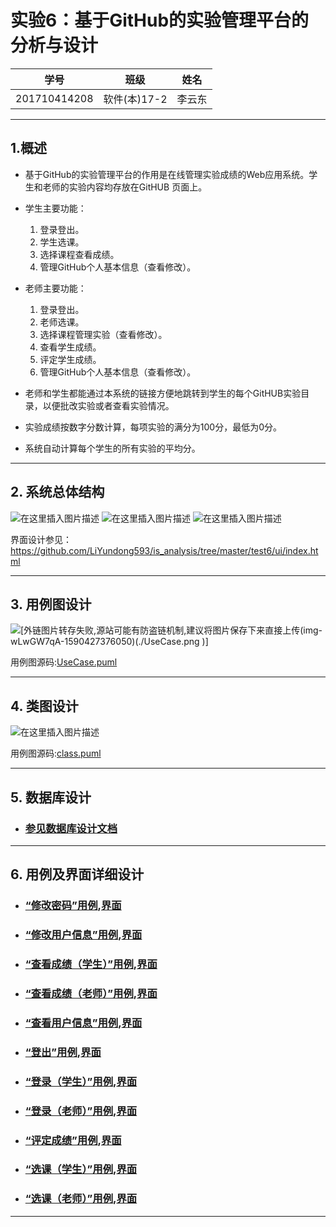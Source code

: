 # 实验6：基于GitHub的实验管理平台的分析与设计
|学号|班级|姓名|
|:-------:|:-------------: | :----------:|
|201710414208|软件(本)17-2|李云东|

***
## 1.概述
- 基于GitHub的实验管理平台的作用是在线管理实验成绩的Web应用系统。学生和老师的实验内容均存放在GitHUB 页面上。
- 学生主要功能：
    1. 登录登出。
    2. 学生选课。
    3. 选择课程查看成绩。
    4. 管理GitHub个人基本信息（查看修改）。


- 老师主要功能：
    1. 登录登出。
    2. 老师选课。
    3. 选择课程管理实验（查看修改）。
    4. 查看学生成绩。
    5. 评定学生成绩。
    6. 管理GitHub个人基本信息（查看修改）。
- 老师和学生都能通过本系统的链接方便地跳转到学生的每个GitHUB实验目录，以便批改实验或者查看实验情况。
- 实验成绩按数字分数计算，每项实验的满分为100分，最低为0分。
- 系统自动计算每个学生的所有实验的平均分。


***

## 2. 系统总体结构
![在这里插入图片描述](https://img-blog.csdnimg.cn/20200526095117289.png?x-oss-process=image/watermark,type_ZmFuZ3poZW5naGVpdGk,shadow_10,text_aHR0cHM6Ly9ibG9nLmNzZG4ubmV0L2x5ZGRhc2h1YWlnZQ==,size_16,color_FFFFFF,t_70)
![在这里插入图片描述](https://img-blog.csdnimg.cn/20200526095133290.png?x-oss-process=image/watermark,type_ZmFuZ3poZW5naGVpdGk,shadow_10,text_aHR0cHM6Ly9ibG9nLmNzZG4ubmV0L2x5ZGRhc2h1YWlnZQ==,size_16,color_FFFFFF,t_70)
![在这里插入图片描述](https://img-blog.csdnimg.cn/20200526095139238.png?x-oss-process=image/watermark,type_ZmFuZ3poZW5naGVpdGk,shadow_10,text_aHR0cHM6Ly9ibG9nLmNzZG4ubmV0L2x5ZGRhc2h1YWlnZQ==,size_16,color_FFFFFF,t_70)

界面设计参见：  https://github.com/LiYundong593/is_analysis/tree/master/test6/ui/index.html
***


## 3. 用例图设计
![\[外链图片转存失败,源站可能有防盗链机制,建议将图片保存下来直接上传(img-wLwGW7qA-1590427376050)(./UseCase.png )\]](https://img-blog.csdnimg.cn/20200526095147349.png?x-oss-process=image/watermark,type_ZmFuZ3poZW5naGVpdGk,shadow_10,text_aHR0cHM6Ly9ibG9nLmNzZG4ubmV0L2x5ZGRhc2h1YWlnZQ==,size_16,color_FFFFFF,t_70)

用例图源码:[UseCase.puml](src/UseCase.puml)

***

## 4. 类图设计
![在这里插入图片描述](https://img-blog.csdnimg.cn/20200526095222345.png?x-oss-process=image/watermark,type_ZmFuZ3poZW5naGVpdGk,shadow_10,text_aHR0cHM6Ly9ibG9nLmNzZG4ubmV0L2x5ZGRhc2h1YWlnZQ==,size_16,color_FFFFFF,t_70)

用例图源码:[class.puml](src/class.puml)

***

## 5. 数据库设计

- ### [参见数据库设计文档](./数据库设计.md)

***


## 6. 用例及界面详细设计

- ### [“修改密码”用例](./用例/修改密码.md),[界面](https://github.com/LiYundong593/is_analysis/tree/master/test6/ui/修改密码.html)
- ### [“修改用户信息”用例](./用例/修改用户信息.md),[界面](https://github.com/LiYundong593/is_analysis/tree/master/test6/ui/修改用户信息.html)
- ### [“查看成绩（学生）”用例](./用例/查看成绩_学生.md),[界面](https://github.com/LiYundong593/is_analysis/tree/master/test6/ui/查看成绩（学生）.html)
- ### [“查看成绩（老师）”用例](./用例/查看成绩_老师.md),[界面](https://github.com/LiYundong593/is_analysis/tree/master/test6/ui/查看成绩（老师）.html)
- ### [“查看用户信息”用例](./用例/查看用户信息.md),[界面](https://github.com/LiYundong593/is_analysis/tree/master/test6/ui/查看用户信息.html)
- ### [“登出”用例](./用例/登出.md),[界面](https://github.com/LiYundong593/is_analysis/tree/master/test6/ui/登出.html)
- ### [“登录（学生）”用例](./用例/登录.md),[界面](https://github.com/LiYundong593/is_analysis/tree/master/test6/ui/登录（学生）.html)
- ### [“登录（老师）”用例](./用例/登录.md),[界面](https://github.com/LiYundong593/is_analysis/tree/master/test6/ui/登录（老师）.html)
- ### [“评定成绩”用例](./用例/评定成绩.md),[界面](https://github.com/LiYundong593/is_analysis/tree/master/test6/ui/评定成绩.html)
- ### [“选课（学生）”用例](./用例/选课_学生.md),[界面](https://github.com/LiYundong593/is_analysis/tree/master/test6/ui/选课（学生）.html)
- ### [“选课（老师）”用例](./用例/选课_老师.md),[界面](https://github.com/LiYundong593/is_analysis/tree/master/test6/ui/选课（老师）.html)
   
***
